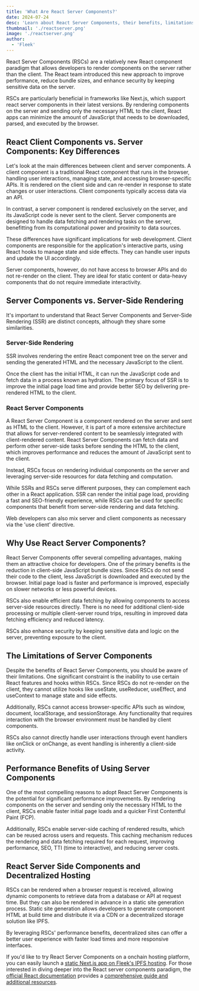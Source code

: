 ```yaml
---
title: 'What Are React Server Components?'
date: 2024-07-24
desc: 'Learn about React Server Components, their benefits, limitations, and how they can improve performance for static sites and onchain hosting.'
thumbnail: './reactserver.png'
image: './reactserver.png'
author:
  - 'Fleek'
---
```


React Server Components (RSCs) are a relatively new React component paradigm that allows developers to render components on the server rather than the client. The React team introduced this new approach to improve performance, reduce bundle sizes, and enhance security by keeping sensitive data on the server.

RSCs are particularly beneficial in frameworks like Next.js, which support react server components in their latest versions. By rendering components on the server and sending only the necessary HTML to the client, React apps can minimize the amount of JavaScript that needs to be downloaded, parsed, and executed by the browser.

## React Client Components vs. Server Components: Key Differences

Let's look at the main differences between client and server components. A client component is a traditional React component that runs in the browser, handling user interactions, managing state, and accessing browser-specific APIs. It is rendered on the client side and can re-render in response to state changes or user interactions. Client components typically access data via an API.

In contrast, a server component is rendered exclusively on the server, and its JavaScript code is never sent to the client. Server components are designed to handle data fetching and rendering tasks on the server, benefitting from its computational power and proximity to data sources.

These differences have significant implications for web development. Client components are responsible for the application's interactive parts, using React hooks to manage state and side effects. They can handle user inputs and update the UI accordingly.

Server components, however, do not have access to browser APIs and do not re-render on the client. They are ideal for static content or data-heavy components that do not require immediate interactivity.

## Server Components vs. Server-Side Rendering

It's important to understand that React Server Components and Server-Side Rendering (SSR) are distinct concepts, although they share some similarities.

### Server-Side Rendering

SSR involves rendering the entire React component tree on the server and sending the generated HTML and the necessary JavaScript to the client.

Once the client has the initial HTML, it can run the JavaScript code and fetch data in a process known as hydration. The primary focus of SSR is to improve the initial page load time and provide better SEO by delivering pre-rendered HTML to the client.

### React Server Components

A React Server Component is a component rendered on the server and sent as HTML to the client. However, it is part of a more extensive architecture that allows for server-rendered content to be seamlessly integrated with client-rendered content. React Server Components can fetch data and perform other server-side tasks before sending the HTML to the client, which improves performance and reduces the amount of JavaScript sent to the client.

Instead, RSCs focus on rendering individual components on the server and leveraging server-side resources for data fetching and computation.

While SSRs and RSCs serve different purposes, they can complement each other in a React application. SSR can render the initial page load, providing a fast and SEO-friendly experience, while RSCs can be used for specific components that benefit from server-side rendering and data fetching.

Web developers can also mix server and client components as necessary via the 'use client' directive.

## Why Use React Server Components?

React Server Components offer several compelling advantages, making them an attractive choice for developers. One of the primary benefits is the reduction in client-side JavaScript bundle sizes. Since RSCs do not send their code to the client, less JavaScript is downloaded and executed by the browser. Initial page load is faster and performance is improved, especially on slower networks or less powerful devices.

RSCs also enable efficient data fetching by allowing components to access server-side resources directly. There is no need for additional client-side processing or multiple client-server round trips, resulting in improved data fetching efficiency and reduced latency.

RSCs also enhance security by keeping sensitive data and logic on the server, preventing exposure to the client.

## The Limitations of Server Components

Despite the benefits of React Server Components, you should be aware of their limitations. One significant constraint is the inability to use certain React features and hooks within RSCs. Since RSCs do not re-render on the client, they cannot utilize hooks like useState, useReducer, useEffect, and useContext to manage state and side effects.

Additionally, RSCs cannot access browser-specific APIs such as window, document, localStorage, and sessionStorage. Any functionality that requires interaction with the browser environment must be handled by client components.

RSCs also cannot directly handle user interactions through event handlers like onClick or onChange, as event handling is inherently a client-side activity.

## Performance Benefits of Using Server Components

One of the most compelling reasons to adopt React Server Components is the potential for significant performance improvements. By rendering components on the server and sending only the necessary HTML to the client, RSCs enable faster initial page loads and a quicker First Contentful Paint (FCP).

Additionally, RSCs enable server-side caching of rendered results, which can be reused across users and requests. This caching mechanism reduces the rendering and data fetching required for each request, improving performance, SEO, TTI (time to interactive), and reducing server costs.

## React Server Side Components and Decentralized Hosting

RSCs can be rendered when a browser request is received, allowing dynamic components to retrieve data from a database or API at request time. But they can also be rendered in advance in a static site generation process. Static site generation allows developers to generate component HTML at build time and distribute it via a CDN or a decentralized storage solution like IPFS.

By leveraging RSCs' performance benefits, decentralized sites can offer a better user experience with faster load times and more responsive interfaces.

If you'd like to try React Server Components on a onchain hosting platform, you can easily launch a <u>[static Next.js app on Fleek's IPFS hosting](https://fleek.xyz/blog/learn/server-side-nextjs-on-fleek/)</u>. For those interested in diving deeper into the React server components paradigm, the <u>[official React documentation](https://react.dev/reference/react)</u> provides a <u>[comprehensive guide and additional resources](https://react.dev/reference/rsc/server-components)</u>.